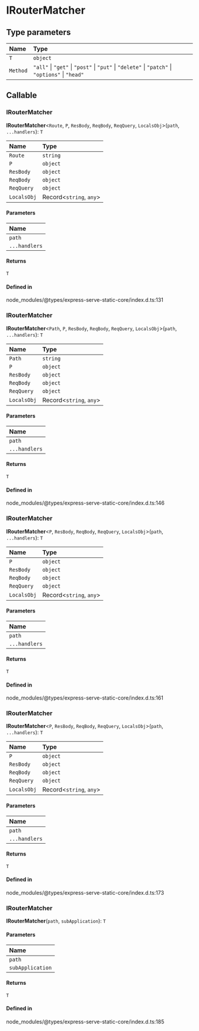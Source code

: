 # IRouterMatcher

## Type parameters

| Name | Type |
| :------ | :------ |
| `T` | `object` |
| `Method` | ``"all"`` \| ``"get"`` \| ``"post"`` \| ``"put"`` \| ``"delete"`` \| ``"patch"`` \| ``"options"`` \| ``"head"`` |

## Callable

### IRouterMatcher

**IRouterMatcher**<`Route`, `P`, `ResBody`, `ReqBody`, `ReqQuery`, `LocalsObj`\>(`path`, `...handlers`): `T`

| Name | Type |
| :------ | :------ |
| `Route` | `string` |
| `P` | `object` |
| `ResBody` | `object` |
| `ReqBody` | `object` |
| `ReqQuery` | `object` |
| `LocalsObj` | Record<`string`, `any`\> |

#### Parameters

| Name |
| :------ |
| `path` | `Route` |
| `...handlers` | [`RequestHandler`](RequestHandler-1.md)<`P`, `ResBody`, `ReqBody`, `ReqQuery`, `LocalsObj`\>[] |

#### Returns

`T`

#### Defined in

node_modules/@types/express-serve-static-core/index.d.ts:131

### IRouterMatcher

**IRouterMatcher**<`Path`, `P`, `ResBody`, `ReqBody`, `ReqQuery`, `LocalsObj`\>(`path`, `...handlers`): `T`

| Name | Type |
| :------ | :------ |
| `Path` | `string` |
| `P` | `object` |
| `ResBody` | `object` |
| `ReqBody` | `object` |
| `ReqQuery` | `object` |
| `LocalsObj` | Record<`string`, `any`\> |

#### Parameters

| Name |
| :------ |
| `path` | `Path` |
| `...handlers` | [`RequestHandlerParams`](../index.md#requesthandlerparams)<`P`, `ResBody`, `ReqBody`, `ReqQuery`, `LocalsObj`\>[] |

#### Returns

`T`

#### Defined in

node_modules/@types/express-serve-static-core/index.d.ts:146

### IRouterMatcher

**IRouterMatcher**<`P`, `ResBody`, `ReqBody`, `ReqQuery`, `LocalsObj`\>(`path`, `...handlers`): `T`

| Name | Type |
| :------ | :------ |
| `P` | `object` |
| `ResBody` | `object` |
| `ReqBody` | `object` |
| `ReqQuery` | `object` |
| `LocalsObj` | Record<`string`, `any`\> |

#### Parameters

| Name |
| :------ |
| `path` | [`PathParams`](../index.md#pathparams) |
| `...handlers` | [`RequestHandler`](RequestHandler-1.md)<`P`, `ResBody`, `ReqBody`, `ReqQuery`, `LocalsObj`\>[] |

#### Returns

`T`

#### Defined in

node_modules/@types/express-serve-static-core/index.d.ts:161

### IRouterMatcher

**IRouterMatcher**<`P`, `ResBody`, `ReqBody`, `ReqQuery`, `LocalsObj`\>(`path`, `...handlers`): `T`

| Name | Type |
| :------ | :------ |
| `P` | `object` |
| `ResBody` | `object` |
| `ReqBody` | `object` |
| `ReqQuery` | `object` |
| `LocalsObj` | Record<`string`, `any`\> |

#### Parameters

| Name |
| :------ |
| `path` | [`PathParams`](../index.md#pathparams) |
| `...handlers` | [`RequestHandlerParams`](../index.md#requesthandlerparams)<`P`, `ResBody`, `ReqBody`, `ReqQuery`, `LocalsObj`\>[] |

#### Returns

`T`

#### Defined in

node_modules/@types/express-serve-static-core/index.d.ts:173

### IRouterMatcher

**IRouterMatcher**(`path`, `subApplication`): `T`

#### Parameters

| Name |
| :------ |
| `path` | [`PathParams`](../index.md#pathparams) |
| `subApplication` | [`Application`](Application.md)<Record<`string`, `any`\>\> |

#### Returns

`T`

#### Defined in

node_modules/@types/express-serve-static-core/index.d.ts:185
